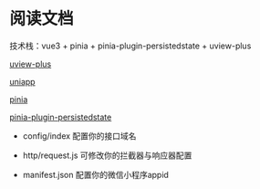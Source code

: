 # 阅读文档

技术栈：vue3 + pinia + pinia-plugin-persistedstate + uview-plus

[uview-plus]("https://uiadmin.net/uview-plus/components/intro.html" 'uview-plus')

[uniapp]("https://uniapp.dcloud.net.cn/" 'uniapp')

[pinia]("https://pinia.vuejs.org/zh/core-concepts/" 'pinia')

[pinia-plugin-persistedstate]("https://prazdevs.github.io/pinia-plugin-persistedstate/" 'pinia-plugin-persistedstate')

- config/index 配置你的接口域名

- http/request.js 可修改你的拦截器与响应器配置

- manifest.json 配置你的微信小程序appid
